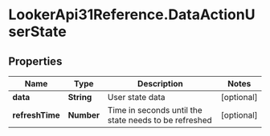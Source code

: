 # LookerApi31Reference.DataActionUserState

## Properties
Name | Type | Description | Notes
------------ | ------------- | ------------- | -------------
**data** | **String** | User state data | [optional] 
**refreshTime** | **Number** | Time in seconds until the state needs to be refreshed | [optional] 


